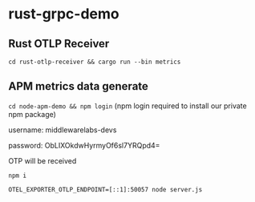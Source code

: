 # rust-grpc-demo
## Rust OTLP Receiver
`cd rust-otlp-receiver && cargo run --bin metrics`

## APM metrics data generate
```cd node-apm-demo && npm login```
(npm login required to install our private npm package)

username: middlewarelabs-devs

password: ObLIXOkdwHyrmyOf6sl7YRQpd4=

OTP will be received

```npm i```

```OTEL_EXPORTER_OTLP_ENDPOINT=[::1]:50057 node server.js```
